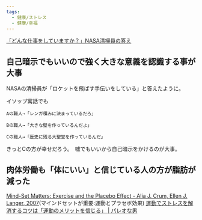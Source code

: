 ```yaml
---
tags:
  - 健康/ストレス
  - 健康/幸福
---
```

[「どんな仕事をしていますか？」NASA清掃員の答え](https://raisondetre.jp/%E3%80%8C%E3%81%A9%E3%82%93%E3%81%AA%E4%BB%95%E4%BA%8B%E3%82%92%E3%81%97%E3%81%A6%E3%81%84%E3%81%BE%E3%81%99%E3%81%8B%EF%BC%9F%E3%80%8Dnasa%E3%81%AE%E6%B8%85%E6%8E%83%E5%93%A1%E3%81%AE%E7%AD%94/)

## 自己暗示でもいいので強く大きな意義を認識する事が大事

NASAの清掃員が「ロケットを飛ばす手伝いをしている」と答えたように。

イソップ寓話でも

```
Aの職人→「レンガ積みに決まっているだろ」

Bの職人→「大きな壁を作っているんだよ」

Cの職人→「歴史に残る大聖堂を作っているんだ」
```

きっとCの方が幸せだろう。　嘘でもいいから自己暗示をかけるのが大事。

## 肉体労働も「体にいい」と信じている人の方が脂肪が減った

[Mind-Set Matters: Exercise and the Placebo Effect - Alia J. Crum, Ellen J. Langer, 2007](https://journals.sagepub.com/doi/10.1111/j.1467-9280.2007.01867.x)(マインドセットが重要:運動とプラセボ効果)
[運動でストレスを解消するコツは「運動のメリットを信じる」 | パレオな男](https://yuchrszk.blogspot.com/2016/08/blog-post_28.html)


